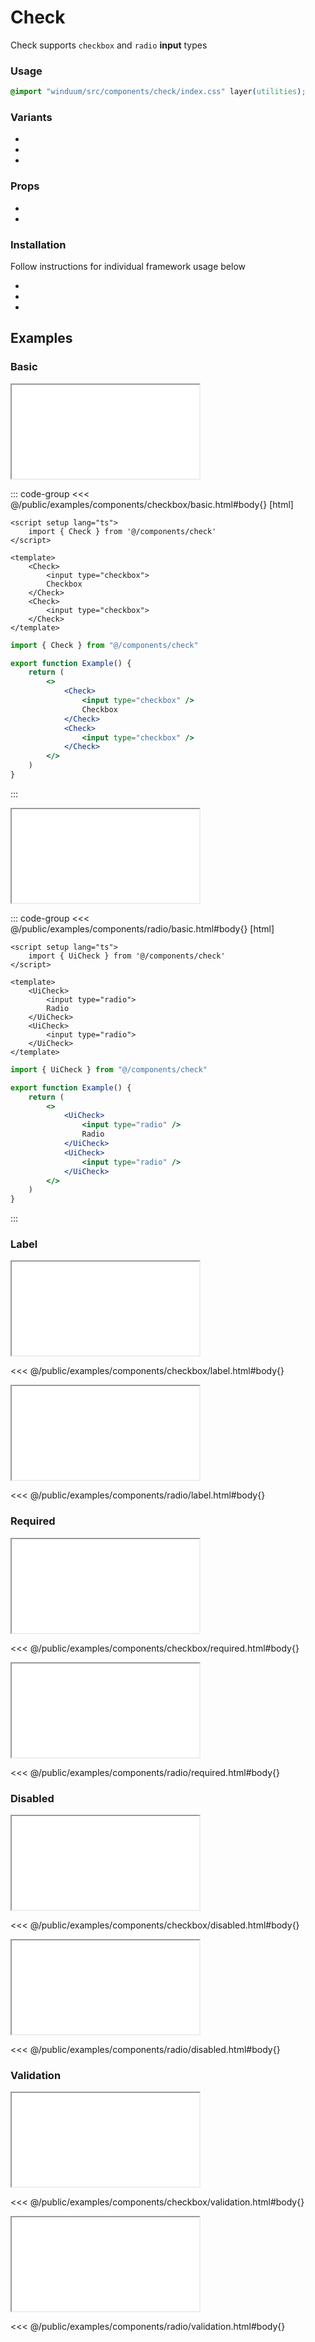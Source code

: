 # Check
Check supports `checkbox` and `radio` **input** types

<ViewSourceGh href="https://github.com/winduum/winduum/blob/main/src/components/check" />

### Usage

```css
@import "winduum/src/components/check/index.css" layer(utilities);
```

### Variants
* <LinkGh name="default" path="components/check" />
* <LinkGh name="interactive" path="components/check" />
* <LinkGh name="invalid" path="components/check" />

### Props
* <LinkGh name="default" path="components/check/props" />
* <LinkGh name="interactive" path="components/check/props" />

### Installation
Follow instructions for individual framework usage below

* <LinkGh name="winduum" url="https://github.com/winduum/winduum/blob/main/src/components/check" />
* <LinkGh name="winduum-vue" url="https://github.com/winduum/winduum-vue/blob/main/src/components/check" />
* <LinkGh name="winduum-react" url="https://github.com/winduum/winduum-react/blob/main/src/components/check" />

## Examples

### Basic

<iframe onload="this.style.visibility = 'visible';" src="/examples/components/checkbox/basic.html"></iframe>

::: code-group
<<< @/public/examples/components/checkbox/basic.html#body{} [html]
```vue
<script setup lang="ts">
    import { Check } from '@/components/check'
</script>

<template>
    <Check>
        <input type="checkbox">
        Checkbox
    </Check>
    <Check>
        <input type="checkbox">
    </Check>
</template>
```
```jsx
import { Check } from "@/components/check"

export function Example() {
    return (
        <>
            <Check>
                <input type="checkbox" />
                Checkbox
            </Check>
            <Check>
                <input type="checkbox" />
            </Check>
        </>
    )
}
```
:::

<iframe onload="this.style.visibility = 'visible';" src="/examples/components/radio/basic.html"></iframe>

::: code-group
<<< @/public/examples/components/radio/basic.html#body{} [html]
```vue
<script setup lang="ts">
    import { UiCheck } from '@/components/check'
</script>

<template>
    <UiCheck>
        <input type="radio">
        Radio
    </UiCheck>
    <UiCheck>
        <input type="radio">
    </UiCheck>
</template>
```
```jsx
import { UiCheck } from "@/components/check"

export function Example() {
    return (
        <>
            <UiCheck>
                <input type="radio" />
                Radio
            </UiCheck>
            <UiCheck>
                <input type="radio" />
            </UiCheck>
        </>
    )
}
```
:::


### Label

<iframe onload="this.style.visibility = 'visible';" src="/examples/components/checkbox/label.html"></iframe>

<<< @/public/examples/components/checkbox/label.html#body{}

<iframe onload="this.style.visibility = 'visible';" src="/examples/components/radio/label.html"></iframe>

<<< @/public/examples/components/radio/label.html#body{}

### Required

<iframe onload="this.style.visibility = 'visible';" src="/examples/components/checkbox/required.html"></iframe>

<<< @/public/examples/components/checkbox/required.html#body{}

<iframe onload="this.style.visibility = 'visible';" src="/examples/components/radio/required.html"></iframe>

<<< @/public/examples/components/radio/required.html#body{}

### Disabled

<iframe onload="this.style.visibility = 'visible';" src="/examples/components/checkbox/disabled.html"></iframe>

<<< @/public/examples/components/checkbox/disabled.html#body{}

<iframe onload="this.style.visibility = 'visible';" src="/examples/components/radio/disabled.html"></iframe>

<<< @/public/examples/components/radio/disabled.html#body{}

### Validation

<iframe onload="this.style.visibility = 'visible';" src="/examples/components/checkbox/validation.html"></iframe>

<<< @/public/examples/components/checkbox/validation.html#body{}

<iframe onload="this.style.visibility = 'visible';" src="/examples/components/radio/validation.html"></iframe>

<<< @/public/examples/components/radio/validation.html#body{}
